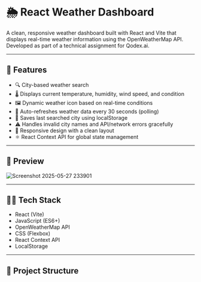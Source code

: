 # 🌦️ React Weather Dashboard

A clean, responsive weather dashboard built with React and Vite that displays real-time weather information using the OpenWeatherMap API. Developed as part of a technical assignment for Qodex.ai.

---

## 🚀 Features

- 🔍 City-based weather search
- 🌡️ Displays current temperature, humidity, wind speed, and condition
- 🖼️ Dynamic weather icon based on real-time conditions
- 🔁 Auto-refreshes weather data every 30 seconds (polling)
- 💾 Saves last searched city using localStorage
- ⚠️ Handles invalid city names and API/network errors gracefully
- 📱 Responsive design with a clean layout
- ⚛️ React Context API for global state management

---

## 📸 Preview
![Screenshot 2025-05-27 233901](https://github.com/user-attachments/assets/bd325dbd-a728-416d-9efd-5981b57c939a)



---

## 🧑‍💻 Tech Stack

- React (Vite)
- JavaScript (ES6+)
- OpenWeatherMap API
- CSS (Flexbox)
- React Context API
- LocalStorage

---

## 📁 Project Structure

